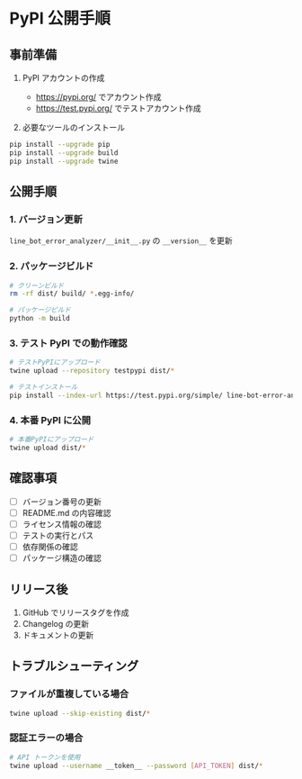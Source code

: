 # PyPI 公開手順

## 事前準備

1. PyPI アカウントの作成

   - https://pypi.org/ でアカウント作成
   - https://test.pypi.org/ でテストアカウント作成

2. 必要なツールのインストール

```bash
pip install --upgrade pip
pip install --upgrade build
pip install --upgrade twine
```

## 公開手順

### 1. バージョン更新

`line_bot_error_analyzer/__init__.py` の `__version__` を更新

### 2. パッケージビルド

```bash
# クリーンビルド
rm -rf dist/ build/ *.egg-info/

# パッケージビルド
python -m build
```

### 3. テスト PyPI での動作確認

```bash
# テストPyPIにアップロード
twine upload --repository testpypi dist/*

# テストインストール
pip install --index-url https://test.pypi.org/simple/ line-bot-error-analyzer
```

### 4. 本番 PyPI に公開

```bash
# 本番PyPIにアップロード
twine upload dist/*
```

## 確認事項

- [ ] バージョン番号の更新
- [ ] README.md の内容確認
- [ ] ライセンス情報の確認
- [ ] テストの実行とパス
- [ ] 依存関係の確認
- [ ] パッケージ構造の確認

## リリース後

1. GitHub でリリースタグを作成
2. Changelog の更新
3. ドキュメントの更新

## トラブルシューティング

### ファイルが重複している場合

```bash
twine upload --skip-existing dist/*
```

### 認証エラーの場合

```bash
# API トークンを使用
twine upload --username __token__ --password [API_TOKEN] dist/*
```
